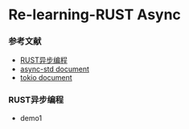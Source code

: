 # Re-learning-RUST  Async
### 参考文献
- [RUST异步编程](https://learnku.com/docs/async-book/2018/executor/4793)
- [async-std document](https://book.async.rs/)
- [tokio document](https://tokio.rs/docs/getting-started/hello-world/)

### RUST异步编程
- demo1